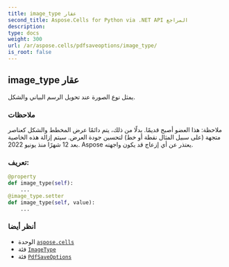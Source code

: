 ```yaml
---
title: image_type عقار
second_title: Aspose.Cells for Python via .NET API المراجع
description:
type: docs
weight: 300
url: /ar/aspose.cells/pdfsaveoptions/image_type/
is_root: false
---
```

##  image_type عقار

يمثل نوع الصورة عند تحويل الرسم البياني والشكل.

###  ملاحظات

ملاحظة: هذا العضو أصبح قديمًا. بدلًا من ذلك،
يتم دائمًا عرض المخطط والشكل كعناصر متجهة (على سبيل المثال نقطة أو خط) لتحسين جودة العرض.
 سيتم إزالة هذه الخاصية بعد 12 شهرًا منذ يونيو 2022.
Aspose يعتذر عن أي إزعاج قد يكون واجهته.
###  تعريف:
```python
@property
def image_type(self):
    ...
@image_type.setter
def image_type(self, value):
    ...
```

###  أنظر أيضا
* الوحدة [`aspose.cells`](../../)
* فئة [`ImageType`](/cells/python-net/ar/aspose.cells.drawing/imagetype)
* فئة [`PdfSaveOptions`](/cells/python-net/ar/aspose.cells/pdfsaveoptions)

